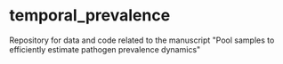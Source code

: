 # temporal_prevalence
Repository for data and code related to the manuscript "Pool samples to efficiently estimate pathogen prevalence dynamics"
